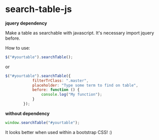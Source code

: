 # search-table-js

**jquery dependency**

Make a table as searchable with javascript. It's necessary import jquery before.

How to use:

```javascript
$("#yourtable").searchTable();
```
or
```javascript
$("#yourtable").searchTable({
            filterTrClass: ".master",
            placeholder: "Type some term to find on table",
            before: function () {
                console.log("My function");
            }
        });
```
**without dependency**

```javascript
window.searchTable("#yourtable");
```

It looks better when used within a bootstrap CSS! :)
